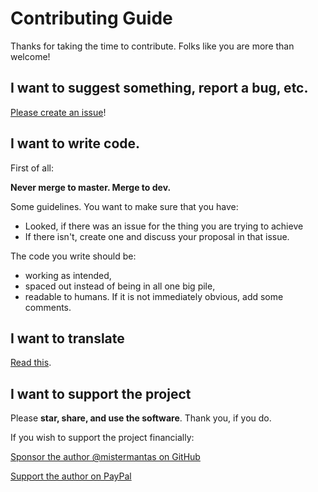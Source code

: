 # Contributing Guide

Thanks for taking the time to contribute. Folks like you are more than welcome!

## I want to suggest something, report a bug, etc.

[Please create an issue](https://github.com/cstate/cstate/issues)!

## I want to write code.

First of all:

**Never merge to master. Merge to dev.**

Some guidelines. You want to make sure that you have:

* Looked, if there was an issue for the thing you are trying to achieve
* If there isn't, create one and discuss your proposal in that issue.

The code you write should be:

+ working as intended,
+ spaced out instead of being in all one big pile,
+ readable to humans. If it is not immediately obvious, add some comments.

## I want to translate

[Read this](https://github.com/cstate/cstate/wiki/Translations#add-your-translations).

## I want to support the project

Please **star, share, and use the software**. Thank you, if you do.

If you wish to support the project financially:

[Sponsor the author @mistermantas on GitHub](https://github.com/sponsors/mistermantas)

[Support the author on PayPal](https://www.paypal.me/mistermantas)
